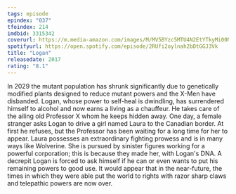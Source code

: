 ```yaml
---
tags: episode
epindex: "037"
tfoindex: 214
imdbid: 3315342
coverurl: https://m.media-amazon.com/images/M/MV5BYzc5MTU4N2EtYTkyMi00NjdhLTg3NWEtMTY4OTEyMzJhZTAzXkEyXkFqcGdeQXVyNjc1NTYyMjg@._V1_SX202_CR0,0,202,300_.jpg
spotifyurl: https://open.spotify.com/episode/2RUfi2oylnah2bDtGGJ3Vk
title: "Logan"
releasedate: 2017
rating: "8.1"
---
```


In 2029 the mutant population has shrunk significantly due to genetically modified plants designed to reduce mutant powers and the X-Men have disbanded. Logan, whose power to self-heal is dwindling, has surrendered himself to alcohol and now earns a living as a chauffeur. He takes care of the ailing old Professor X whom he keeps hidden away. One day, a female stranger asks Logan to drive a girl named Laura to the Canadian border. At first he refuses, but the Professor has been waiting for a long time for her to appear. Laura possesses an extraordinary fighting prowess and is in many ways like Wolverine. She is pursued by sinister figures working for a powerful corporation; this is because they made her, with Logan's DNA. A decrepit Logan is forced to ask himself if he can or even wants to put his remaining powers to good use. It would appear that in the near-future, the times in which they were able put the world to rights with razor sharp claws and telepathic powers are now over.